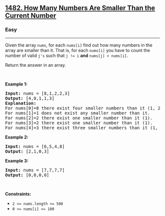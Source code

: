 <h2><a href="https://leetcode.com/problems/how-many-numbers-are-smaller-than-the-current-number">1482. How Many Numbers Are Smaller Than the Current Number</a></h2><h3>Easy</h3><hr><p>Given the array <code>nums</code>, for each <code>nums[i]</code> find out how many numbers in the array are smaller than it. That is, for each <code>nums[i]</code> you have to count the number of valid <code>j's</code> such that <code>j != i</code> <strong>and</strong> <code>nums[j] < nums[i]</code>.</p>

<p>Return the answer in an array.</p>

<p> </p>
<p><strong class="example">Example 1:</strong></p>

<pre>
<strong>Input:</strong> nums = [8,1,2,2,3]
<strong>Output:</strong> [4,0,1,1,3]
<strong>Explanation:</strong> 
For nums[0]=8 there exist four smaller numbers than it (1, 2, 2 and 3). 
For nums[1]=1 does not exist any smaller number than it.
For nums[2]=2 there exist one smaller number than it (1). 
For nums[3]=2 there exist one smaller number than it (1). 
For nums[4]=3 there exist three smaller numbers than it (1, 2 and 2).
</pre>

<p><strong class="example">Example 2:</strong></p>

<pre>
<strong>Input:</strong> nums = [6,5,4,8]
<strong>Output:</strong> [2,1,0,3]
</pre>

<p><strong class="example">Example 3:</strong></p>

<pre>
<strong>Input:</strong> nums = [7,7,7,7]
<strong>Output:</strong> [0,0,0,0]
</pre>

<p> </p>
<p><strong>Constraints:</strong></p>

<ul>
	<li><code>2 <= nums.length <= 500</code></li>
	<li><code>0 <= nums[i] <= 100</code></li>
</ul>
